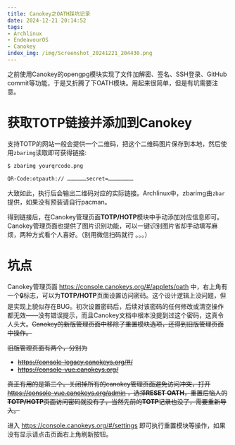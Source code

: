 ```yaml
---
title: Canokey之OATH踩坑记录
date: 2024-12-21 20:14:52
tags:
- Archlinux
- EndeavourOS
- Canokey
index_img: /img/Screenshot_20241221_204430.png
---
```

之前使用Canokey的opengpg模块实现了文件加解密、签名、SSH登录、GitHub commit等功能，于是又折腾了下OATH模块。用起来很简单，但是有坑需要注意。

# 获取TOTP链接并添加到Canokey
支持TOTP的网站一般会提供一个二维码，把这个二维码图片保存到本地，然后使用`zbarimg`读取即可获得链接:
```bash
$ zbarimg yourqrcode.png

QR-Code:otpauth:// ………………secret=……………………
```
大致如此，执行后会输出二维码对应的实际链接。Archlinux中，zbarimg由`zbar`提供，如果没有预装请自行pacman。

得到链接后，在Canokey管理页面**TOTP/HOTP**模块中手动添加对应信息即可。Canokey管理页面也提供了图片识别功能，可以一键识别图片省却手动填写麻烦，两种方式看个人喜好。（别用微信扫码就行 。。。）

# 坑点
Canokey管理页面 https://console.canokeys.org/#/applets/oath 中，右上角有一个🔒标志，可以为**TOTP/HOTP**页面设置访问密码。这个设计逻辑上没问题，但是实现上貌似存在BUG。初次设置密码后，后续对该密码的任何修改或清空操作都无效——没有错误提示，而且Canokey文档中根本没提到过这个密码，这真令人头大。~~Canokey的新版管理页面中移除了重置模块选项，还得到旧版管理页面中操作。~~

~~旧版管理页面有两个，分别为~~

* ~~https://console-legacy.canokeys.org/#/~~
* ~~https://console-vue.canokeys.org/~~

~~真正有用的是第二个。关闭掉所有的canokey管理页面避免访问冲突，打开 https://console-vue.canokeys.org/admin ，选择**RESET OATH**，重置后恼人的**TOTP/HOTP**页面访问密码就没有了，当然先前的**TOTP**记录也没了，需要重新导入。~~

进入 https://console.canokeys.org/#/settings 即可执行重置模块等操作，如果没有显示请点击页面右上角刷新按钮。
